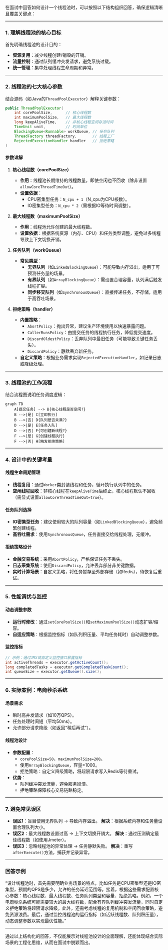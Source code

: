 

在面试中回答如何设计一个线程池时，可以按照以下结构组织回答，确保逻辑清晰且覆盖关键点：

---

### **1. 理解线程池的核心目标**
首先明确线程池的设计目的：
- **资源复用**：减少线程创建/销毁的开销。
- **流量控制**：通过队列缓冲突发请求，避免系统过载。
- **统一管理**：集中处理线程生命周期和异常。

---

### **2. 线程池的七大核心参数**
结合源码（如Java的`ThreadPoolExecutor`）解释关键参数：
```java
public ThreadPoolExecutor(
    int corePoolSize,      // 核心线程数
    int maximumPoolSize,   // 最大线程数
    long keepAliveTime,    // 非核心线程空闲存活时间
    TimeUnit unit,         // 时间单位
    BlockingQueue<Runnable> workQueue, // 任务队列
    ThreadFactory threadFactory,       // 线程工厂
    RejectedExecutionHandler handler   // 拒绝策略
)
```
#### **参数详解**
1. **核心线程数（corePoolSize）**
    - **作用**：线程池长期维持的线程数量，即使空闲也不回收（除非设置`allowCoreThreadTimeOut`）。
    - **设置依据**：
        - CPU密集型任务：`N_cpu + 1`（N_cpu为CPU核数）。
        - IO密集型任务：`N_cpu * 2`（需根据IO等待时间调整）。

2. **最大线程数（maximumPoolSize）**
    - **作用**：线程池允许创建的最大线程数。
    - **设置依据**：根据系统资源（内存、CPU）和任务类型调整，避免过多线程导致上下文切换开销。

3. **任务队列（workQueue）**
    - **常见类型**：
        - **无界队列**（如`LinkedBlockingQueue`）：可能导致内存溢出，适用于可预测任务量的场景。
        - **有界队列**（如`ArrayBlockingQueue`）：需设置合理容量，队列满后触发线程扩容。
        - **同步移交队列**（如`SynchronousQueue`）：直接传递任务，不存储，适用于高吞吐场景。

4. **拒绝策略（handler）**
    - **内置策略**：
        - `AbortPolicy`：抛出异常，建议生产环境使用以快速暴露问题。
        - `CallerRunsPolicy`：由提交任务的线程执行任务，降低提交速度。
        - `DiscardOldestPolicy`：丢弃队列中最旧任务（可能导致关键任务丢失）。
        - `DiscardPolicy`：静默丢弃新任务。
    - **自定义策略**：根据业务需求实现`RejectedExecutionHandler`，如记录日志或降级处理。

---

### **3. 线程池的工作流程**
结合流程图说明任务调度逻辑：
```mermaid
graph TD
    A[提交任务] --> B{核心线程是否空闲?}
    B -->|是| C[立即执行]
    B -->|否| D{队列是否未满?}
    D -->|是| E[任务入队]
    D -->|否| F{可创建新线程?}
    F -->|是| G[创建线程执行]
    F -->|否| H[触发拒绝策略]
```

---

### **4. 设计中的关键考量**
#### **线程生命周期管理**
- **线程复用**：通过`Worker`类封装线程和任务，循环执行队列中的任务。
- **空闲线程回收**：非核心线程在`keepAliveTime`后终止，核心线程默认不回收（需显式设置`allowCoreThreadTimeOut=true`）。

#### **任务队列选择**
- **IO密集型任务**：建议使用较大的队列容量（如`LinkedBlockingQueue`），避免频繁创建线程。
- **高吞吐需求**：使用`SynchronousQueue`，任务直接交给线程处理，无缓冲。

#### **拒绝策略设计**
- **金融交易系统**：采用`AbortPolicy`，严格保证任务不丢失。
- **日志采集系统**：使用`DiscardPolicy`，允许丢弃部分非关键数据。
- **实时计算场景**：自定义策略，将任务暂存至外部存储（如Redis），待恢复后重试。

---

### **5. 性能调优与监控**
#### **动态调整参数**
- **运行时修改**：通过`setCorePoolSize()`和`setMaximumPoolSize()`动态扩容/缩容。
- **自适应策略**：根据监控指标（如队列积压量、平均任务耗时）自动调整参数。

#### **监控指标**
```java
// 示例：通过JMX或自定义监控接口暴露指标
int activeThreads = executor.getActiveCount();
long completedTasks = executor.getCompletedTaskCount();
int queueSize = executor.getQueue().size();
```

---

### **6. 实际案例：电商秒杀系统**
#### **场景需求**
- 瞬时高并发请求（如10万QPS）。
- 任务处理时间短（平均50ms）。
- 允许部分请求降级（如返回“稍后再试”）。

#### **线程池设计**
- **参数配置**：
    - `corePoolSize=50`，`maximumPoolSize=200`。
    - 使用`ArrayBlockingQueue`，容量=1000。
    - 拒绝策略：自定义降级策略，将超限请求写入Redis等待重试。
- **优势**：
    - 队列缓冲突发流量，避免服务崩溃。
    - 拒绝策略保障核心交易链路稳定。

---

### **7. 避免常见误区**
- **误区1**：盲目使用无界队列 → 导致内存溢出。
  **解决**：根据系统内存和任务量设置合理队列大小。
- **误区2**：最大线程数设置过高 → 上下文切换开销大。
  **解决**：通过压测确定最佳线程数（如使用Jmeter）。
- **误区3**：忽略线程池的异常处理 → 任务静默失败。
  **解决**：重写`afterExecute()`方法，捕获并记录异常。

---

### **回答示例**
“设计线程池时，首先需要明确业务场景的特点，比如任务是CPU密集型还是IO密集型，预期的QPS是多少，允许的任务延迟范围等。接着，根据这些需求配置核心参数：核心线程数、最大线程数、任务队列类型和容量、拒绝策略。例如，一个电商秒杀系统可能需要较大的最大线程数，配合有界队列缓冲突发流量，同时自定义拒绝策略将超限请求降级。此外，还需考虑线程的复用机制和空闲回收策略，避免资源浪费。最后，通过监控线程池的运行指标（如活跃线程数、队列积压量），动态调整参数以实现最优性能。”

---

通过以上结构化的回答，不仅能展示对线程池设计的全面理解，还能体现结合实际场景的工程化思维，从而在面试中脱颖而出。
